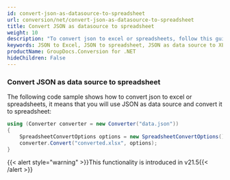 ```yaml
---
id: convert-json-as-datasource-to-spreadsheet
url: conversion/net/convert-json-as-datasource-to-spreadsheet
title: Convert JSON as datasource to spreadsheet
weight: 10
description: "To convert json to excel or spreadsheets, follow this guide to learn how to convert a json document as a datasource to spreadsheet using GroupDocs.Conversion for .NET."
keywords: JSON to Excel, JSON to spreadsheet, JSON as data source to XLSX, convert json to excel
productName: GroupDocs.Conversion for .NET
hideChildren: False
---
```

### Convert JSON as data source to spreadsheet

The following code sample shows how to convert json to excel or spreadsheets, it means that you will use JSON as data source and convert it to spreadsheet:

```csharp
using (Converter converter = new Converter("data.json"))
{
    SpreadsheetConvertOptions options = new SpreadsheetConvertOptions();
    converter.Convert("converted.xlsx", options);
}
```

{{< alert style="warning" >}}This functionality is introduced in v21.5{{< /alert >}}
